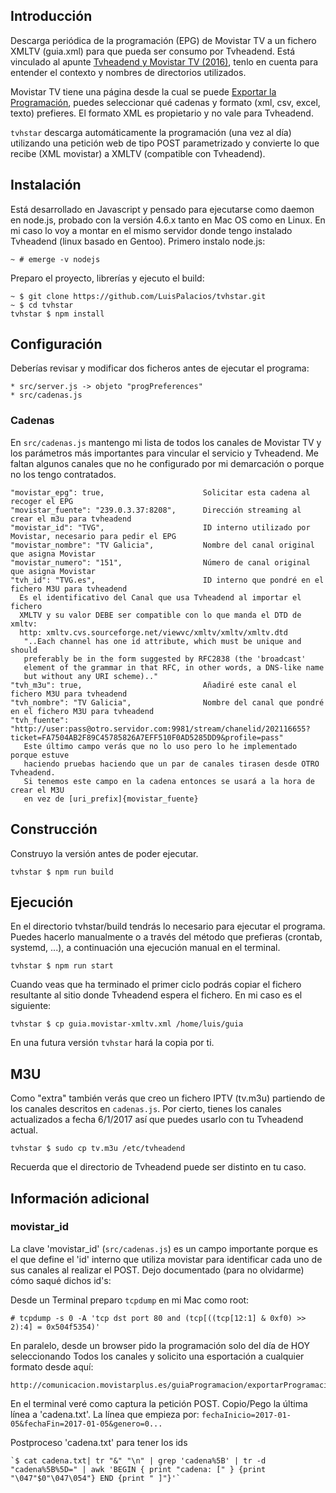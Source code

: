 ## Introducción

Descarga periódica de la programación (EPG) de Movistar TV a un fichero XMLTV (guia.xml) para que
pueda ser consumo por Tvheadend. Está vinculado al apunte [Tvheadend y Movistar TV (2016)](http://www.luispa.com/archivos/4571),
tenlo en cuenta para entender el contexto y nombres de directorios utilizados.

Movistar TV tiene una página desde la cual se puede [Exportar la Programación](http://comunicacion.movistarplus.es/guiaProgramacion/exportarProgramacion),
puedes seleccionar qué cadenas y formato (xml, csv, excel, texto) prefieres. El formato XML es propietario
y no vale para Tvheadend. 

`tvhstar` descarga automáticamente la programación (una vez al día) utilizando
una petición web de tipo POST parametrizado y convierte lo que recibe (XML movistar) a XMLTV (compatible con Tvheadend). 

## Instalación

Está desarrollado en Javascript y pensado para ejecutarse como daemon en node.js, 
probado con la versión 4.6.x tanto en Mac OS como en Linux. En mi caso lo voy a montar
en el mismo servidor donde tengo instalado Tvheadend (linux basado en Gentoo). Primero instalo node.js:

    ~ # emerge -v nodejs

Preparo el proyecto, librerías y ejecuto el build: 

    ~ $ git clone https://github.com/LuisPalacios/tvhstar.git
    ~ $ cd tvhstar
    tvhstar $ npm install

## Configuración

Deberías revisar y modificar dos ficheros antes de ejecutar el programa: 

    * src/server.js -> objeto "progPreferences"
    * src/cadenas.js

### Cadenas

En `src/cadenas.js` mantengo mi lista de todos los canales de Movistar TV y 
los parámetros más importantes para vincular el servicio y Tvheadend. Me
faltan algunos canales que no he configurado por mi demarcación o porque
no los tengo contratados. 

    "movistar_epg": true,                      Solicitar esta cadena al recoger el EPG
    "movistar_fuente": "239.0.3.37:8208",      Dirección streaming al crear el m3u para tvheadend
    "movistar_id": "TVG",                      ID interno utilizado por Movistar, necesario para pedir el EPG
    "movistar_nombre": "TV Galicia",           Nombre del canal original que asigna Movistar
    "movistar_numero": "151",                  Número de canal original que asigna Movistar
    "tvh_id": "TVG.es",                        ID interno que pondré en el fichero M3U para tvheadend
      Es el identificativo del Canal que usa Tvheadend al importar el fichero 
      XMLTV y su valor DEBE ser compatible con lo que manda el DTD de xmltv:
      http: xmltv.cvs.sourceforge.net/viewvc/xmltv/xmltv/xmltv.dtd
       "..Each channel has one id attribute, which must be unique and should
       preferably be in the form suggested by RFC2838 (the 'broadcast'
       element of the grammar in that RFC, in other words, a DNS-like name
       but without any URI scheme).."
    "tvh_m3u": true,                           Añadiré este canal el fichero M3U para tvheadend
    "tvh_nombre": "TV Galicia",                Nombre del canal que pondré en el fichero M3U para tvheadend
    "tvh_fuente": "http://user:pass@otro.servidor.com:9981/stream/chanelid/202116655?ticket=FA7504AB2F89C45785826A7EFF510F0AD5285DD9&profile=pass"
       Este último campo verás que no lo uso pero lo he implementado porque estuve 
       haciendo pruebas haciendo que un par de canales tirasen desde OTRO Tvheadend. 
       Si tenemos este campo en la cadena entonces se usará a la hora de crear el M3U 
       en vez de [uri_prefix]{movistar_fuente}
 



## Construcción

Construyo la versión antes de poder ejecutar. 

    tvhstar $ npm run build


## Ejecución

En el directorio tvhstar/build tendrás lo necesario para ejecutar el programa. Puedes hacerlo 
manualmente o a través del método que prefieras (crontab, systemd, ...), 
a continuación una ejecución manual en el terminal. 

    tvhstar $ npm run start

Cuando veas que ha terminado el primer ciclo podrás copiar el fichero resultante al
sitio donde Tvheadend espera el fichero. En mi caso es el siguiente: 

    tvhstar $ cp guia.movistar-xmltv.xml /home/luis/guia

En una futura versión `tvhstar` hará la copia por ti.


## M3U

Como "extra" también verás que creo un fichero IPTV (tv.m3u) partiendo de los canales descritos en 
`cadenas.js`. Por cierto, tienes los canales actualizados a fecha 6/1/2017 así que puedes usarlo
con tu Tvheadend actual.

    tvhstar $ sudo cp tv.m3u /etc/tvheadend     
    
Recuerda que el directorio de Tvheadend puede ser distinto en tu caso.  
  

## Información adicional

### movistar_id

La clave 'movistar_id' (`src/cadenas.js`) es un campo importante porque es el que define el 'id' interno 
que utiliza movistar para identificar cada uno de sus canales al realizar el POST.
Dejo documentado (para no olvidarme) cómo saqué dichos id's: 
    
Desde un Terminal preparo `tcpdump` en mi Mac como root:

    # tcpdump -s 0 -A 'tcp dst port 80 and (tcp[((tcp[12:1] & 0xf0) >> 2):4] = 0x504f5354)'
    
En paralelo, desde un browser pido la programación solo del día de HOY 
seleccionando Todos los canales y solicito una esportación a cualquier formato desde aquí:

    http://comunicacion.movistarplus.es/guiaProgramacion/exportarProgramacion`

En el terminal veré como captura la petición POST. Copio/Pego la última línea a 'cadena.txt'. 
La línea que empieza por: `fechaInicio=2017-01-05&fechaFin=2017-01-05&genero=0...`
    
Postproceso 'cadena.txt' para tener los ids
 
    `$ cat cadena.txt| tr "&" "\n" | grep 'cadena%5B' | tr -d "cadena%5B%5D=" | awk 'BEGIN { print "cadena: [" } {print "\047"$0"\047\054"} END {print " ]"}'`

